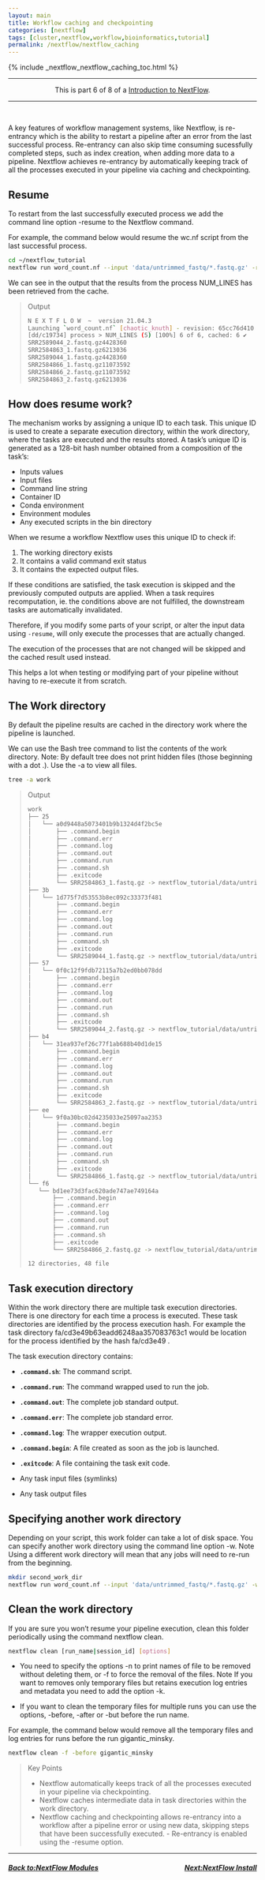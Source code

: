 ```yaml
---
layout: main
title: Workflow caching and checkpointing
categories: [nextflow]
tags: [cluster,nextflow,workflow,bioinformatics,tutorial]
permalink: /nextflow/nextflow_caching
---
```

{% include _nextflow_nextflow_caching_toc.html %}


<hr>
<center>This is part 6 of 8 of a <a href="/nextflow/" target="_blank">Introduction to NextFlow</a>.</center>
<hr>

<br>

A key features of workflow management systems, like Nextflow, is re-entrancy which is the ability to restart a pipeline after an error from the last successful process. Re-entrancy can also skip time consuming sucessfully completed steps, such as index creation, when adding more data to a pipeline. Nextflow achieves re-entrancy by automatically keeping track of all the processes executed in your pipeline via caching and checkpointing.

## Resume

To restart from the last successfully executed process we add the command line option -resume to the Nextflow command.

For example, the command below would resume the wc.nf script from the last successful process.

```bash
cd ~/nextflow_tutorial
nextflow run word_count.nf --input 'data/untrimmed_fastq/*.fastq.gz' -resume
```
We can see in the output that the results from the process NUM_LINES has been retrieved from the cache.

>Output
>```bash
>N E X T F L O W  ~  version 21.04.3
>Launching `word_count.nf` [chaotic_knuth] - revision: 65cc76d410
>[dd/c19734] process > NUM_LINES (5) [100%] 6 of 6, cached: 6 ✔
>SRR2589044_2.fastq.gz4428360
>SRR2584863_1.fastq.gz6213036
>SRR2589044_1.fastq.gz4428360
>SRR2584866_1.fastq.gz11073592
>SRR2584866_2.fastq.gz11073592
>SRR2584863_2.fastq.gz6213036
>```

## How does resume work?

The mechanism works by assigning a unique ID to each task. This unique ID is used to create a separate execution directory, within the work directory, where the tasks are executed and the results stored. A task’s unique ID is generated as a 128-bit hash number obtained from a composition of the task’s:

*   Inputs values
*   Input files
*   Command line string
*   Container ID
*   Conda environment
*   Environment modules
*   Any executed scripts in the bin directory

When we resume a workflow Nextflow uses this unique ID to check if:

1.  The working directory exists
2.  It contains a valid command exit status
3.  It contains the expected output files.

If these conditions are satisfied, the task execution is skipped and the previously computed outputs are applied. When a task requires recomputation, ie. the conditions above are not fulfilled, the downstream tasks are automatically invalidated.

Therefore, if you modify some parts of your script, or alter the input data using `-resume`, will only execute the processes that are actually changed.

The execution of the processes that are not changed will be skipped and the cached result used instead.

This helps a lot when testing or modifying part of your pipeline without having to re-execute it from scratch.

## The Work directory

By default the pipeline results are cached in the directory work where the pipeline is launched.

We can use the Bash tree command to list the contents of the work directory. Note: By default tree does not print hidden files (those beginning with a dot .). Use the -a to view all files.

```bash
tree -a work
```

>Output
>```bash
>work
>├── 25
>│   └── a0d9448a5073401b9b1324d4f2bc5e
>│       ├── .command.begin
>│       ├── .command.err
>│       ├── .command.log
>│       ├── .command.out
>│       ├── .command.run
>│       ├── .command.sh
>│       ├── .exitcode
>│       └── SRR2584863_1.fastq.gz -> nextflow_tutorial/data/untrimmed_fastq/SRR2584863_1.fastq.gz
>├── 3b
>│   └── 1d775f7d53553b8ec092c33373f481
>│       ├── .command.begin
>│       ├── .command.err
>│       ├── .command.log
>│       ├── .command.out
>│       ├── .command.run
>│       ├── .command.sh
>│       ├── .exitcode
>│       └── SRR2589044_1.fastq.gz -> nextflow_tutorial/data/untrimmed_fastq/SRR2589044_1.fastq.gz
>├── 57
>│   └── 0f0c12f9fdb72115a7b2ed0bb078dd
>│       ├── .command.begin
>│       ├── .command.err
>│       ├── .command.log
>│       ├── .command.out
>│       ├── .command.run
>│       ├── .command.sh
>│       ├── .exitcode
>│       └── SRR2589044_2.fastq.gz -> nextflow_tutorial/data/untrimmed_fastq/SRR2589044_2.fastq.gz
>├── b4
>│   └── 31ea937ef26c77f1ab688b40d1de15
>│       ├── .command.begin
>│       ├── .command.err
>│       ├── .command.log
>│       ├── .command.out
>│       ├── .command.run
>│       ├── .command.sh
>│       ├── .exitcode
>│       └── SRR2584863_2.fastq.gz -> nextflow_tutorial/data/untrimmed_fastq/SRR2584863_2.fastq.gz
>├── ee
>│   └── 9f0a30bc02d4235033e25097aa2353
>│       ├── .command.begin
>│       ├── .command.err
>│       ├── .command.log
>│       ├── .command.out
>│       ├── .command.run
>│       ├── .command.sh
>│       ├── .exitcode
>│       └── SRR2584866_1.fastq.gz -> nextflow_tutorial/data/untrimmed_fastq/SRR2584866_1.fastq.gz
>└── f6
>    └── bd1ee73d3fac620ade747ae749164a
>        ├── .command.begin
>        ├── .command.err
>        ├── .command.log
>        ├── .command.out
>        ├── .command.run
>        ├── .command.sh
>        ├── .exitcode
>        └── SRR2584866_2.fastq.gz -> nextflow_tutorial/data/untrimmed_fastq/SRR2584866_2.fastq.gz
>
>12 directories, 48 file
>```

## Task execution directory

Within the work directory there are multiple task execution directories. There is one directory for each time a process is executed. These task directories are identified by the process execution hash. For example the task directory fa/cd3e49b63eadd6248aa357083763c1 would be location for the process identified by the hash fa/cd3e49 .

The task execution directory contains:

*   **`.command.sh`**: The command script.

*   **`.command.run`**: The command wrapped used to run the job.
   
*   **`.command.out`**: The complete job standard output.
   
*   **`.command.err`**: The complete job standard error.
   
*   **`.command.log`**: The wrapper execution output.
   
*   **`.command.begin`**: A file created as soon as the job is launched.
   
*   **`.exitcode`**: A file containing the task exit code.
   
*   Any task input files (symlinks)
   
*   Any task output files


## Specifying another work directory

Depending on your script, this work folder can take a lot of disk space. You can specify another work directory using the command line option -w. Note Using a different work directory will mean that any jobs will need to re-run from the beginning.

```bash
mkdir second_work_dir 
nextflow run word_count.nf --input 'data/untrimmed_fastq/*.fastq.gz' -w second_work_dir -resume
```

## Clean the work directory

If you are sure you won’t resume your pipeline execution, clean this folder periodically using the command nextflow clean.

```bash
nextflow clean [run_name|session_id] [options]
```

*   You need to specify the options -n to print names of file to be removed without deleting them, or -f to force the removal of the files. Note If you want to removes only temporary files but retains execution log entries and metadata you need to add the option -k.

*   If you want to clean the temporary files for multiple runs you can use the options, -before, -after or -but before the run name.

For example, the command below would remove all the temporary files and log entries for runs before the run gigantic_minsky.

```bash
nextflow clean -f -before gigantic_minsky
```


> Key Points
>*  Nextflow automatically keeps track of all the processes executed in your pipeline via checkpointing.
>*  Nextflow caches intermediate data in task directories within the work directory.
>*  Nextflow caching and checkpointing allows re-entrancy into a workflow after a pipeline error or using new data, skipping steps that have been successfully executed. - Re-entrancy is enabled using the -resume option.

---

<h5><a href="/nextflow/nextflow_modules" style="float: left"><b>Back to:</b>NextFlow Modules</a>

<a href="/nextflow/nextflow_install" style="float: right"><b>Next:</b>NextFlow Install</a></h5>